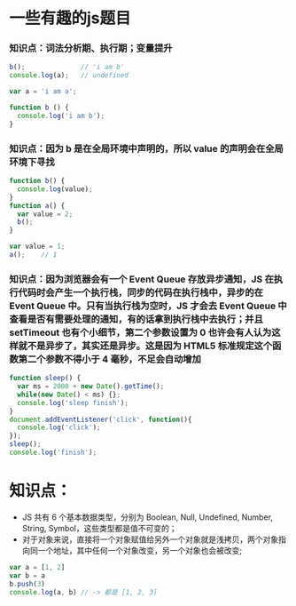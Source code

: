# 一些有趣的js题目
### 知识点：词法分析期、执行期；变量提升
```js
b();              // 'i am b'
console.log(a);   // undefined

var a = 'i am a';

function b () {
  console.log('i am b');
}
```
### 知识点：因为 b 是在全局环境中声明的，所以 value 的声明会在全局环境下寻找
```js
function b() {
  console.log(value);
}
function a() {
  var value = 2;
  b();
}

var value = 1;
a();    // 1
```
### 知识点：因为浏览器会有一个 Event Queue 存放异步通知，JS 在执行代码时会产生一个执行栈，同步的代码在执行栈中，异步的在 Event Queue 中。只有当执行栈为空时，JS 才会去 Event Queue 中查看是否有需要处理的通知，有的话拿到执行栈中去执行；并且 setTimeout 也有个小细节，第二个参数设置为 0 也许会有人认为这样就不是异步了，其实还是异步。这是因为 HTML5 标准规定这个函数第二个参数不得小于 4 毫秒，不足会自动增加
```js
function sleep() {
  var ms = 2000 + new Date().getTime();
  while(new Date() < ms) {};
  console.log('sleep finish');
}
document.addEventListener('click', function(){
  console.log('click');
});
sleep();
console.log('finish');
```
# 知识点：
  * JS 共有 6 个基本数据类型，分别为 Boolean, Null, Undefined, Number, String, Symbol，这些类型都是值不可变的；
  * 对于对象来说，直接将一个对象赋值给另外一个对象就是浅拷贝，两个对象指向同一个地址，其中任何一个对象改变，另一个对象也会被改变;
```js
var a = [1, 2]
var b = a
b.push(3)
console.log(a, b) // -> 都是 [1, 2, 3]
```
